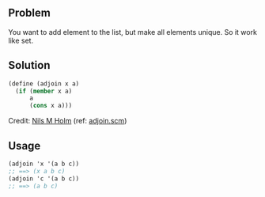 ## Problem

You want to add element to the list, but make all elements unique. So it work like set.

## Solution
    
```scheme
(define (adjoin x a)
  (if (member x a)
      a
      (cons x a)))
```

Credit: [Nils M Holm](http://t3x.org/) (ref: [adjoin.scm](http://t3x.org/s9fes/adjoin.scm.html))

## Usage

```scheme
(adjoin 'x '(a b c))
;; ==> (x a b c)
(adjoin 'c '(a b c))
;; ==> (a b c)
```